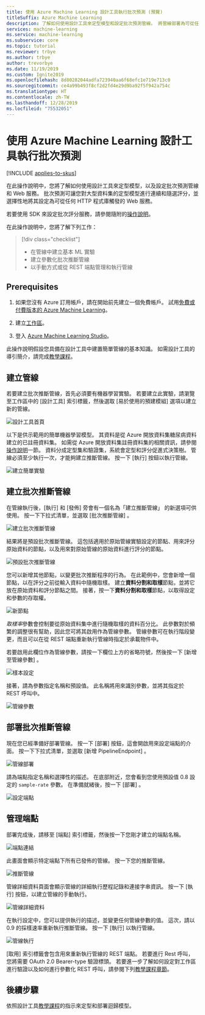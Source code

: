 ```yaml
---
title: 使用 Azure Machine Learning 設計工具執行批次預測 (預覽)
titleSuffix: Azure Machine Learning
description: 了解如何使用設計工具來定型模型和設定批次預測管線。 將管線部署為可從任何 HTTP 程式庫觸發的參數化 Web 服務。
services: machine-learning
ms.service: machine-learning
ms.subservice: core
ms.topic: tutorial
ms.reviewer: trbye
ms.author: trbye
author: trevorbye
ms.date: 11/19/2019
ms.custom: Ignite2019
ms.openlocfilehash: 8d80282044adfa723940aa6f68efc1e719e713c0
ms.sourcegitcommit: ce4a99b493f8cf2d2fd4e29d9ba92f5f942a754c
ms.translationtype: HT
ms.contentlocale: zh-TW
ms.lasthandoff: 12/28/2019
ms.locfileid: "75532051"
---
```

# <a name="run-batch-predictions-using-azure-machine-learning-designer"></a>使用 Azure Machine Learning 設計工具執行批次預測
[!INCLUDE [applies-to-skus](../../includes/aml-applies-to-basic-enterprise-sku.md)]

在此操作說明中，您將了解如何使用設計工具來定型模型，以及設定批次預測管線和 Web 服務。 批次預測可讓您對大型資料集的定型模型進行連續和隨選評分，並選擇性地將其設定為可從任何 HTTP 程式庫觸發的 Web 服務。 

若要使用 SDK 來設定批次評分服務，請參閱隨附的[操作說明](how-to-run-batch-predictions.md)。

在此操作說明中，您將了解下列工作：

> [!div class="checklist"]
> * 在管線中建立基本 ML 實驗
> * 建立參數化批次推斷管線
> * 以手動方式或從 REST 端點管理和執行管線

## <a name="prerequisites"></a>Prerequisites

1. 如果您沒有 Azure 訂用帳戶，請在開始前先建立一個免費帳戶。 試用[免費或付費版本的 Azure Machine Learning](https://aka.ms/AMLFree)。

1. 建立[工作區](tutorial-1st-experiment-sdk-setup.md)。

1. 登入 [Azure Machine Learning Studio](https://ml.azure.com/)。

此操作說明假設您具備在設計工具中建置簡單管線的基本知識。 如需設計工具的導引簡介，請完成[教學課程](tutorial-designer-automobile-price-train-score.md)。 

## <a name="create-a-pipeline"></a>建立管線

若要建立批次推斷管線，首先必須要有機器學習實驗。 若要建立此實驗，請瀏覽至工作區中的 [設計工具]  索引標籤，然後選取 [易於使用的預建模組]  選項以建立新的管線。

![設計工具首頁](./media/how-to-run-batch-predictions-designer/designer-batch-scoring-1.png)

以下是供示範用的簡單機器學習模型。 其資料是從 Azure 開放資料集糖尿病資料建立的已註冊資料集。 如需從 Azure 開放資料集註冊資料集的相關資訊，請參閱[操作說明](how-to-create-register-datasets.md#create-datasets-with-azure-open-datasets)一節。 資料分成定型集和驗證集，系統會定型和評分促進式決策樹。 管線必須至少執行一次，才能夠建立推斷管線。 按一下 [執行]  按鈕以執行管線。

![建立簡單實驗](./media/how-to-run-batch-predictions-designer/designer-batch-scoring-2.png)

## <a name="create-a-batch-inference-pipeline"></a>建立批次推斷管線

在管線執行後，[執行]  和 [發佈]  旁會有一個名為「建立推斷管線」  的新選項可供使用。 按一下下拉式清單，並選取 [批次推斷管線]  。

![建立批次推斷管線](./media/how-to-run-batch-predictions-designer/designer-batch-scoring-5.png)

結果將是預設批次推斷管線。 這包括適用於原始管線實驗設定的節點、用來評分原始資料的節點，以及用來對原始管線的原始資料進行評分的節點。

![預設批次推斷管線](./media/how-to-run-batch-predictions-designer/designer-batch-scoring-6.png)

您可以新增其他節點，以變更批次推斷程序的行為。 在此範例中，您會新增一個節點，以在評分之前從輸入資料中隨機取樣。 建立**資料分割和取樣**節點，並將它放在原始資料和評分節點之間。 接著，按一下**資料分割和取樣**節點，以取得設定和參數的存取權。

![新節點](./media/how-to-run-batch-predictions-designer/designer-batch-scoring-7.png)

*取樣率*參數會控制要從原始資料集中進行隨機取樣的資料百分比。 此參數對於頻繁的調整很有幫助，因此您可將其啟用作為管線參數。 管線參數可在執行階段變更，而且可以在從 REST 端點重新執行管線時指定於承載物件中。 

若要啟用此欄位作為管線參數，請按一下欄位上方的省略符號，然後按一下 [新增至管線參數]  。 

![樣本設定](./media/how-to-run-batch-predictions-designer/designer-batch-scoring-8.png)

接著，請為參數指定名稱和預設值。 此名稱將用來識別參數，並將其指定於 REST 呼叫中。

![管線參數](./media/how-to-run-batch-predictions-designer/designer-batch-scoring-9.png)

## <a name="deploy-batch-inferencing-pipeline"></a>部署批次推斷管線

現在您已經準備好部署管線。 按一下 [部署]  按鈕，這會開啟用來設定端點的介面。 按一下下拉式清單，並選取 [新增 PipelineEndpoint]  。

![管線部署](./media/how-to-run-batch-predictions-designer/designer-batch-scoring-10.png)

請為端點指定名稱和選擇性的描述。 在底部附近，您會看到您使用預設值 0.8 設定的 `sample-rate` 參數。 在準備就緒後，按一下 [部署]  。

![設定端點](./media/how-to-run-batch-predictions-designer/designer-batch-scoring-11.png)

## <a name="manage-endpoints"></a>管理端點 

部署完成後，請移至 [端點]  索引標籤，然後按一下您剛才建立的端點名稱。

![端點連結](./media/how-to-run-batch-predictions-designer/designer-batch-scoring-12.png)

此畫面會顯示特定端點下所有已發佈的管線。 按一下您的推斷管線。

![推斷管線](./media/how-to-run-batch-predictions-designer/designer-batch-scoring-13.png)

管線詳細資料頁面會顯示管線的詳細執行歷程記錄和連接字串資訊。 按一下 [執行]  按鈕，以建立管線的手動執行。

![管線詳細資料](./media/how-to-run-batch-predictions-designer/designer-batch-scoring-14.png)

在執行設定中，您可以提供執行的描述，並變更任何管線參數的值。 這次，請以 0.9 的採樣速率重新執行推斷管線。 按一下 [執行]  以執行管線。

![管線執行](./media/how-to-run-batch-predictions-designer/designer-batch-scoring-15.png)

[取用]  索引標籤會包含用來重新執行管線的 REST 端點。 若要進行 Rest 呼叫，您將需要 OAuth 2.0 Bearer-type 驗證標頭。 若要進一步了解如何設定對工作區進行驗證以及如何進行參數化 REST 呼叫，請參閱下列[教學課程章節](tutorial-pipeline-batch-scoring-classification.md#publish-and-run-from-a-rest-endpoint)。

## <a name="next-steps"></a>後續步驟

依照設計工具[教學課程](tutorial-designer-automobile-price-train-score.md)的指示來定型和部署迴歸模型。
